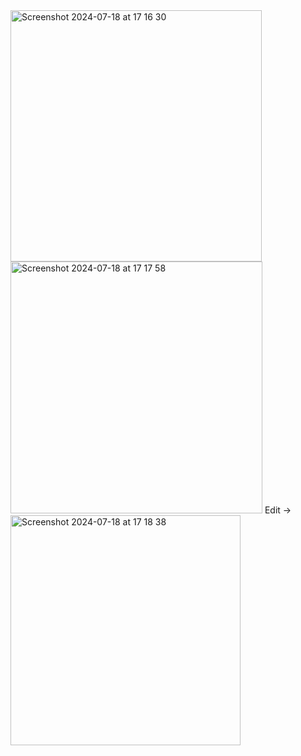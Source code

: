 <img width="402" alt="Screenshot 2024-07-18 at 17 16 30" src="https://github.com/user-attachments/assets/b754a583-9e0f-4936-8e61-51700d079966">
<img width="403" alt="Screenshot 2024-07-18 at 17 17 58" src="https://github.com/user-attachments/assets/959793bf-b952-4662-a261-f7bff1fe416c">
Edit -> <img width="368" alt="Screenshot 2024-07-18 at 17 18 38" src="https://github.com/user-attachments/assets/139dd1e0-17b0-448c-b663-160d52287c8a">
